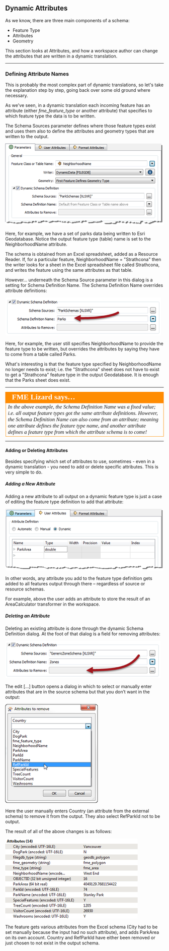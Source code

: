 ## Dynamic Attributes ##

As we know, there are three main components of a schema:

- Feature Type
- Attributes
- Geometry

This section looks at Attributes, and how a workspace author can change the attributes that are written in a dynamic translation.

---

### Defining Attribute Names ###

This is probably the most complex part of dynamic translations, so let's take the explanation step by step, going back over some old ground where necessary.

As we've seen, in a dynamic translation each incoming feature has an attribute (either *fme&#95;feature&#95;type* or another attribute) that specifies to which feature type the data is to be written.

The Schema Sources parameter defines where those feature types exist and uses them also to define the attributes and geometry types that are written to the output. 

![](./Images/Img3.049.DynamicWriterAttrParameter.png)

Here, for example, we have a set of parks data being written to Esri Geodatabase. Notice the output feature type (table) name is set to the NeighborhoodName attribute.

The schema is obtained from an Excel spreadsheet, added as a Resource Reader. If, for a particular feature, NeighborhoodName = "Strathcona" then the writer looks for a sheet in the Excel spreadsheet file called Strathcona, and writes the feature using the same attributes as that table.

However... underneath the Schema Source parameter in this dialog is a setting for Schema Definition Name. The Schema Definition Name overrides attribute definitions:

![](./Images/Img3.050.DynamicWriterAttrParameterSet.png)

Here, for example, the user still specifies NeighborhoodName to provide the feature type to be written, but overrides the attributes by saying they have to come from a table called Parks.

What's interesting is that the feature type specified by NeighborhoodName no longer needs to exist; i.e. the "Strathcona" sheet does not have to exist to get a "Strathcona" feature type in the output Geodatabase. It is enough that the Parks sheet does exist.

---

<table style="border-spacing: 0px">
<tr>
<td style="vertical-align:middle;background-color:darkorange;border: 2px solid darkorange">
<i class="fa fa-quote-left fa-lg fa-pull-left fa-fw" style="color:white;padding-right: 12px;vertical-align:text-top"></i>
<span style="color:white;font-size:x-large;font-weight: bold;font-family:serif">FME Lizard says…</span>
</td>
</tr>

<tr>
<td style="border: 1px solid darkorange">
<span style="font-family:serif; font-style:italic; font-size:larger">
In the above example, the Schema Definition Name was a fixed value; i.e. all output feature types got the same attribute definitions. However, the Schema Definition Name can also come from an attribute; meaning one attribute defines the feature type name, and another attribute defines a feature type from which the attribute schema is to come!
</span>
</td>
</tr>
</table>

---

#### Adding or Deleting Attributes ####

Besides specifying which set of attributes to use, sometimes - even in a dynamic translation - you need to add or delete specific attributes. This is very simple to do.


##### Adding a New Attribute #####

Adding a new attribute to all output on a dynamic feature type is just a case of editing the feature type definition to add that attribute:

![](./Images/Img3.051.DynamicWriterAddAttr.png)

In other words, any attribute you add to the feature type definition gets added to all features output through there – regardless of source or resource schemas.

For example, above the user adds an attribute to store the result of an AreaCalculator transformer in the workspace.

##### Deleting an Attribute #####

Deleting an existing attribute is done through the dynamic Schema Definition dialog. At the foot of that dialog is a field for removing attributes:

![](./Images/Img3.052.DynamicWriterDeleteAttrParameter.png)

The edit [...] button opens a dialog in which to select or manually enter attributes that are in the source schema but that you don’t want in the output:

![](./Images/Img3.053.DynamicWriterDeleteAttrDialog.png)

Here the user manually enters Country (an attribute from the external schema) to remove it from the output. They also select RefParkId not to be output.

The result of all of the above changes is as follows:

![](./Images/Img3.065.DynamicOutputAdditionalScreenshot.png)

The feature gets various attributes from the Excel schema (City had to be set manually because the input had no such attribute), and adds ParkArea on its own account. Country and RefParkId have either been removed or just chosen to not exist in the output schema.